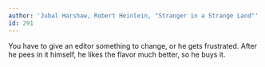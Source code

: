 ```yaml
---
author: 'Jubal Harshaw, Robert Heinlein, "Stranger in a Strange Land"'
id: 291
---
```


You have to give an editor something to change, or he gets frustrated. After he pees in it himself, he likes the flavor much better, so he buys it.